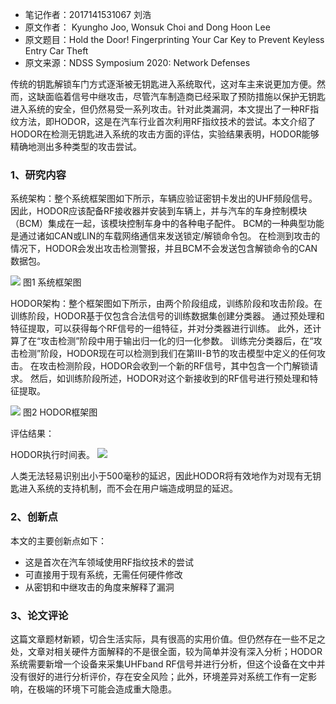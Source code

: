 -   笔记作者：2017141531067 刘浩
-   原文作者： Kyungho Joo, Wonsuk Choi and Dong Hoon Lee
-   原文题目：Hold the Door! Fingerprinting Your Car Key to Prevent 
Keyless Entry Car Theft
-   原文来源：NDSS Symposium 2020: Network Defenses

传统的钥匙解锁车门方式逐渐被无钥匙进入系统取代，这对车主来说更加方便。然而，这缺面临着信号中继攻击，尽管汽车制造商已经采取了预防措施以保护无钥匙进入系统的安全，但仍然易受一系列攻击。针对此类漏洞，本文提出了一种RF指纹方法，即HODOR，这是在汽车行业首次利用RF指纹技术的尝试。本文介绍了HODOR在检测无钥匙进入系统的攻击方面的评估，实验结果表明，HODOR能够精确地测出多种类型的攻击尝试。

### 1、研究内容

系统架构：整个系统框架图如下所示，车辆应验证密钥卡发出的UHF频段信号。 因此，HODOR应该配备RF接收器并安装到车辆上，并与汽车的车身控制模块（BCM）集成在一起，该模块控制车身中的各种电子配件。 BCM的一种典型功能是通过诸如CAN或LIN的车载网络通信来发送锁定/解锁命令包。 在检测到攻击的情况下，HODOR会发出攻击检测警报，并且BCM不会发送包含解锁命令的CAN数据包。

![](https://graph.baidu.com/resource/121f326b60ca0ddbbb04301586831753.jpg)
图1 系统框架图

HODOR架构：整个框架图如下所示，由两个阶段组成，训练阶段和攻击阶段。在训练阶段，HODOR基于仅包含合法信号的训练数据集创建分类器。 通过预处理和特征提取，可以获得每个RF信号的一组特征，并对分类器进行训练。 此外，还计算了在“攻击检测”阶段中用于输出归一化的归一化参数。
训练完分类器后，在“攻击检测”阶段，HODOR现在可以检测到我们在第III-B节的攻击模型中定义的任何攻击。 在攻击检测阶段，HODOR会收到一个新的RF信号，其中包含一个门解锁请求。 然后，如训练阶段所述，HODOR对这个新接收到的RF信号进行预处理和特征提取。

![](https://graph.baidu.com/resource/121f295daae1b0222772d01586830897.jpg)
图2 HODOR框架图

评估结果：

HODOR执行时间表。
![](https://graph.baidu.com/resource/121e6d98e9c25331c66b601586832089.jpg)

人类无法轻易识别出小于500毫秒的延迟，因此HODOR将有效地作为对现有无钥匙进入系统的支持机制，而不会在用户端造成明显的延迟。

### 2、创新点

本文的主要创新点如下：

-   这是首次在汽车领域使用RF指纹技术的尝试
-   可直接用于现有系统，无需任何硬件修改
-   从密钥和中继攻击的角度来解释了漏洞

### 3、论文评论

这篇文章题材新颖，切合生活实际，具有很高的实用价值。但仍然存在一些不足之处，文章对相关硬件方面解释的不是很全面，较为简单并没有深入分析；HODOR系统需要新增一个设备来采集UHFband RF信号并进行分析，但这个设备在文中并没有很好的进行分析评价，存在安全风险；此外，环境差异对系统工作有一定影响，在极端的环境下可能会造成重大隐患。